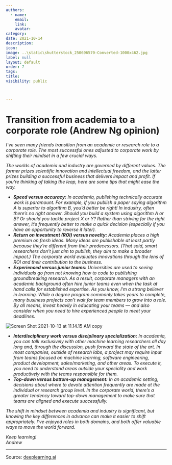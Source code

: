 ```yaml
---
authors:
  - name: 
    email: 
    link:
    avatar: 
category:
date: 2021-10-14
description:
icon:
image: ..\static\shutterstock_250696570-Converted-1000x462.jpg
label: null
layout: default
order: 7
tags:
title:
visibility: public



---
```





# Transition from academia to a corporate role (Andrew Ng opinion)

_I’ve seen many friends transition from an academic or research role to a corporate role. The most successful ones adjusted to corporate work by shifting their mindset in a few crucial ways._

_The worlds of academia and industry are governed by different values. The former prizes scientific innovation and intellectual freedom, and the latter prizes building a successful business that delivers impact and profit. If you’re thinking of taking the leap, here are some tips that might ease the way._

-   _**Speed versus accuracy:** In academia, publishing technically accurate work is paramount. For example, if you publish a paper saying algorithm A is superior to algorithm B, you’d better be right! In industry, often there’s no right answer. Should you build a system using algorithm A or B? Or should you tackle project X or Y? Rather than striving for the right answer, it’s frequently better to make a quick decision (especially if you have an opportunity to reverse it later)._
-   _**Return on investment (ROI) versus novelty:** Academia places a high premium on fresh ideas. Many ideas are publishable at least partly because they’re different from their predecessors. (That said, smart researchers don’t just aim to publish, they aim to make a broader impact.) The corporate world evaluates innovations through the lens of ROI and their contribution to the business._
-   _**Experienced versus junior teams:** Universities are used to seeing individuals go from not knowing how to code to publishing groundbreaking research. As a result, corporate managers with an academic background often hire junior teams even when the task at hand calls for established expertise. As you know, I’m a strong believer in learning. While a degree program commonly takes years to complete, many business projects can’t wait for team members to grow into a role. By all means, invest heavily in educating your teams — and also consider when you need to hire experienced people to meet your deadlines._

![Screen Shot 2021-10-13 at 11.14.15 AM copy](https://cdn2.hubspot.net/hub/5871640/hubfs/Screen%20Shot%202021-10-13%20at%2011.14.15%20AM%20copy.png?upscale=true&width=1200&upscale=true&name=Screen%20Shot%202021-10-13%20at%2011.14.15%20AM%20copy.png)

-   _**Interdisciplinary work versus disciplinary specialization:** In academia, you can talk exclusively with other machine learning researchers all day long and, through the discussion, push forward the state of the art. In most companies, outside of research labs, a project may require input from teams focused on machine learning, software engineering, product development, sales/marketing, and other areas. To execute it, you need to understand areas outside your speciality and work productively with the teams responsible for them._
-   _**Top-down versus bottom-up management:** In an academic setting, decisions about where to devote attention frequently are made at the individual or research group level. In the corporate world, there’s a greater tendency toward top-down management to make sure that teams are aligned and execute successfully._

_The shift in mindset between academia and industry is significant, but knowing the key differences in advance can make it easier to shift appropriately. I’ve enjoyed roles in both domains, and both offer valuable ways to move the world forward._

  
_Keep learning!_  
_Andrew_

---
Source: [deeplearning.ai](https://read.deeplearning.ai/the-batch/issue-113/)

